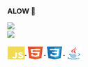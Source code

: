 ### ALOW 🤟

<div style="display: flex">
  <a href="https://github.com/RodrigoAzvdd">
  <img height="180em" src="https://github-readme-stats.vercel.app/api?username=RodrigoAzvdd&show_icons=true&theme=radical&include_all_commits=true&count_private=true"/>
    <br>
  <img height="150em" src="https://github-readme-stats.vercel.app/api/top-langs/?username=RodrigoAzvdd&layout=compact&langs_count=7&theme=radical"/>
</div>
<div style="display: inline_block"><br>
  <img align="center" alt="JS" height="30" width="40" src="https://raw.githubusercontent.com/devicons/devicon/master/icons/javascript/javascript-plain.svg">
  <img align="center" alt="HTML" height="30" width="40" src="https://raw.githubusercontent.com/devicons/devicon/master/icons/html5/html5-original.svg">
  <img align="center" alt="CSS" height="30" width="40" src="https://raw.githubusercontent.com/devicons/devicon/master/icons/css3/css3-original.svg">
  <img align="center" alt="java" height="30" width="40" src="https://raw.githubusercontent.com/devicons/devicon/master/icons/java/java-original.svg">
</div>

